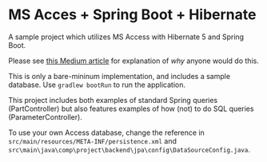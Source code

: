 # MS Acces + Spring Boot + Hibernate

A sample project which utilizes MS Access with Hibernate 5 and Spring Boot.

Please see [this Medium article](https://medium.com/@tobias.strg/accessing-ms-access-with-hibernate-5-and-spring-boot-1b58f26ebb7d) for explanation of _why_ anyone would do this.

This is only a bare-mininum implementation, and includes a sample database. Use `gradlew bootRun` to run the application.

This project includes both examples of standard Spring queries (PartController) but also features examples of how (not) to do SQL queries (ParameterController).

To use your own Access database, change the reference in `src/main/resources/META-INF/persistence.xml` and `src\main\java\comp\project\backend\jpa\config\DataSourceConfig.java`.